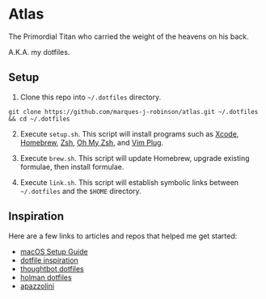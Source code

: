 # Atlas
The Primordial Titan who carried the weight of the heavens on his back.

A.K.A. my dotfiles.

## Setup
1. Clone this repo into `~/.dotfiles` directory.
```
git clone https://github.com/marques-j-robinson/atlas.git ~/.dotfiles && cd ~/.dotfiles
```
2. Execute `setup.sh`.
This script will install programs such as [Xcode](https://developer.apple.com/xcode/),
[Homebrew](https://brew.sh/), [Zsh](https://www.zsh.org/),
[Oh My Zsh](https://ohmyz.sh/), and [Vim Plug](https://github.com/junegunn/vim-plug).

3. Execute `brew.sh`.
This script will update Homebrew, upgrade existing formulae, then install formulae.

4. Execute `link.sh`.
This script will establish symbolic links between `~/.dotfiles` and the `$HOME` directory.

## Inspiration
Here are a few links to articles and repos that helped me get started:
- [macOS Setup Guide](https://sourabhbajaj.com/mac-setup/)
- [dotfile inspiration](https://dotfiles.github.io/inspiration/)
- [thoughtbot dotfiles](https://thoughtbot.com/upcase/videos/intro-to-dotfiles)
- [holman dotfiles](https://github.com/holman/dotfiles)
- [apazzolini](https://github.com/apazzolini/dotfiles)
